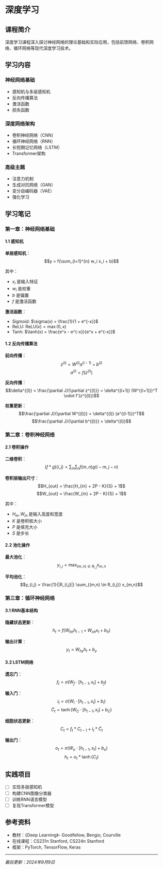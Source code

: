# 深度学习

## 课程简介

深度学习课程深入探讨神经网络的理论基础和实际应用，包括前馈网络、卷积网络、循环网络等现代深度学习技术。

## 学习内容

### 神经网络基础
- 感知机与多层感知机
- 反向传播算法
- 激活函数
- 损失函数

### 深度网络架构
- 卷积神经网络（CNN）
- 循环神经网络（RNN）
- 长短期记忆网络（LSTM）
- Transformer架构

### 高级主题
- 注意力机制
- 生成对抗网络（GAN）
- 变分自编码器（VAE）
- 强化学习

## 学习笔记

### 第一章：神经网络基础

#### 1.1 感知机

**单层感知机**：
$$y = f(\sum_{i=1}^{n} w_i x_i + b)$$

其中：
- $x_i$ 是输入特征
- $w_i$ 是权重
- $b$ 是偏置
- $f$ 是激活函数

**激活函数**：
- Sigmoid: $\sigma(x) = \frac{1}{1 + e^{-x}}$
- ReLU: $\text{ReLU}(x) = \max(0, x)$
- Tanh: $\tanh(x) = \frac{e^x - e^{-x}}{e^x + e^{-x}}$

#### 1.2 反向传播算法

**前向传播**：
$$z^{(l)} = W^{(l)} a^{(l-1)} + b^{(l)}$$
$$a^{(l)} = f(z^{(l)})$$

**反向传播**：
$$\delta^{(l)} = \frac{\partial J}{\partial z^{(l)}} = \delta^{(l+1)} (W^{(l+1)})^T \odot f'(z^{(l)})$$

**权重更新**：
$$\frac{\partial J}{\partial W^{(l)}} = \delta^{(l)} (a^{(l-1)})^T$$
$$\frac{\partial J}{\partial b^{(l)}} = \delta^{(l)}$$

### 第二章：卷积神经网络

#### 2.1 卷积操作

**二维卷积**：
$$(f * g)(i,j) = \sum_{m} \sum_{n} f(m,n) g(i-m, j-n)$$

**卷积层输出尺寸**：
$$H_{out} = \frac{H_{in} + 2P - K}{S} + 1$$
$$W_{out} = \frac{W_{in} + 2P - K}{S} + 1$$

其中：
- $H_{in}, W_{in}$ 是输入高度和宽度
- $K$ 是卷积核大小
- $P$ 是填充大小
- $S$ 是步长

#### 2.2 池化操作

**最大池化**：
$$y_{i,j} = \max_{(m,n) \in R_{i,j}} x_{m,n}$$

**平均池化**：
$$y_{i,j} = \frac{1}{|R_{i,j}|} \sum_{(m,n) \in R_{i,j}} x_{m,n}$$

### 第三章：循环神经网络

#### 3.1 RNN基本结构

**隐藏状态更新**：
$$h_t = f(W_{hh} h_{t-1} + W_{xh} x_t + b_h)$$

**输出计算**：
$$y_t = W_{hy} h_t + b_y$$

#### 3.2 LSTM网络

**遗忘门**：
$$f_t = \sigma(W_f \cdot [h_{t-1}, x_t] + b_f)$$

**输入门**：
$$i_t = \sigma(W_i \cdot [h_{t-1}, x_t] + b_i)$$
$$\tilde{C}_t = \tanh(W_C \cdot [h_{t-1}, x_t] + b_C)$$

**细胞状态更新**：
$$C_t = f_t * C_{t-1} + i_t * \tilde{C}_t$$

**输出门**：
$$o_t = \sigma(W_o \cdot [h_{t-1}, x_t] + b_o)$$
$$h_t = o_t * \tanh(C_t)$$

## 实践项目

- [ ] 实现多层感知机
- [ ] 构建CNN图像分类器
- [ ] 训练RNN语言模型
- [ ] 复现Transformer模型

## 参考资料

- 教材：《Deep Learning》- Goodfellow, Bengio, Courville
- 在线课程：CS231n Stanford, CS224n Stanford
- 框架：PyTorch, TensorFlow, Keras

---

*最后更新：2024年9月9日*
